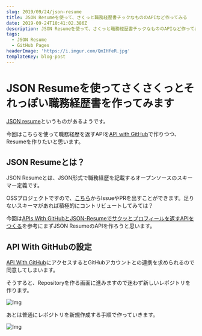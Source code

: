 ```yaml
---
slug: 2019/09/24/json-resume
title: JSON Resumeを使って、さくっと職務経歴書チックなもののAPIなど作ってみる
date: 2019-09-24T10:41:02.386Z
description: JSON Resumeを使って、さくっと職務経歴書チックなもののAPIなど作ってみます
tags:
  - JSON Resume
  - GitHub Pages
headerImage: 'https://i.imgur.com/QmIHfeR.jpg'
templateKey: blog-post
---
```

# JSON Resumeを使ってさくさくっとそれっぽい職務経歴書を作ってみます

[JSON resume](https://jsonresume.org/)というものがあるようです。

今回はこちらを使って職務経歴を返すAPIを[API with GitHub](https://apiwithgithub.com/)で作りつつ、Resumeを作りたいと思います。

## JSON Resumeとは？
JSON Resumeとは、JSON形式で職務経歴を記載するオープンソースのスキーマー定義です。

OSSプロジェクトですので、[こちら](https://github.com/jsonresume/resume-schema)からIssueやPRを出すことができます。足りないスキーマがあれば積極的にコントリビュートしてみては？

今回は[APIs With GitHubとJSON-Resumeでサクッとプロフィールを返すAPIをつくる](https://qiita.com/kai_kou/items/779bdcdfc7ea5def3dfc)を参考にまずJSON ResumeのAPIを作ろうと思います。

## API With GitHubの設定

[API With GitHub](https://apiwithgithub.com/)にアクセスするとGitHubアカウントとの連携を求められるので同意してしまいます。

そうすると、Repositoryを作る画面に進みますので迷わず新しいレポジトリを作ります。

![Img](https://i.imgur.com/6Lti5I8.png)

あとは普通にレポジトリを新規作成する手順で作っていきます。

![Img](https://i.imgur.com/d4nmRXZ.png)

